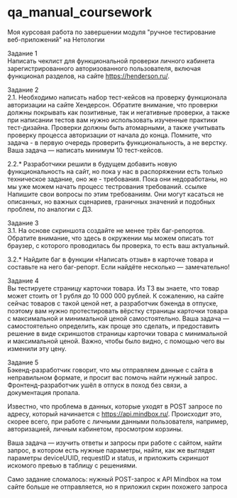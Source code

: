 # qa_manual_coursework
Моя курсовая работа по завершении модуля "ручное тестирование веб-приложений" на Нетологии

Задание 1<br>
Написать чеклист для функциональной проверки личного кабинета зарегистрированного авторизованного пользователя, включая функционал разделов, на сайте https://henderson.ru/.

Задание 2<br>
2.1. Необходимо написать набор тест-кейсов на проверку функционала авторизации на сайте Хендерсон. Обратите внимание, что проверки должны покрывать как позитивные, так и негативные проверки, а также при написании тестов вам нужно использовать изученные практики тест-дизайна. Проверки должны быть атомарными, а также учитывать проверку процесса авторизации от начала до конца. Помните, что задача - в первую очередь проверить функциональность, а не верстку. Ваша задача — написать минимум 10 тест-кейсов.

2.2.* Разработчики решили в будущем добавить новую функциональность на сайт, но пока у нас в распоряжении есть только техническое задание, оно же - требования. Пока они недоработаны, но мы уже можем начать процесс тестрования требований. ссылке Напишите свои вопросы по этим требованиям. Они могут касаться не описанных, но важных сценариев, граничных значений и подобных проблем, по аналогии с ДЗ.

Задание 3<br>
3.1. На основе скриншота создайте не менее трёх баг-репортов. Обратите внимание, что здесь в окружении мы можем описать тот браузер, с которого проводилась бы проверка, то есть ваш актуальный.

3.2.* Найдите баг в функции «Написать отзыв» в карточке товара и составьте на него баг-репорт. Если найдёте несколько — замечательно!

Задание 4<br>
Вы тестируете страницу карточки товара. Из ТЗ вы знаете, что товар может стоить от 1 рубля до 10 000 000 рублей. К сожалению, на сайте сейчас товаров с такой ценой нет, а разработчик бэкенда в отпуске, поэтому вам нужно протестировать вёрстку страницы карточки товара с максимальной и минимальной ценой самостоятельно. Ваша задача — самостоятельно определить, как проще это сделать, и предоставить решение в виде скриншотов страницы карточки товара с минимальной и максимальной ценой. Важно, чтобы было видно, с помощью чего вы изменили эту цену.

Задание 5<br>
Бэкенд-разработчик говорит, что мы отправляем данные с сайта в неправильном формате, и просит вас помочь найти нужный запрос. Фронтенд-разработчик ушёл в отпуск в поход без связи, а документация пропала.

Известно, что проблема в данных, которые уходят в POST запросе по адресу, который начинается с https://api.mindbox.ru/. Происходит это, скорее всего, при работе с личными данными пользователя, например, авторизацией, личным кабинетом, просмотром корзины.

Ваша задача — изучить ответы и запросы при работе с сайтом, найти запрос, в котором есть нужные параметры, найти, как же выглядят параметры deviceUUID, requestID и status, и приложить скриншот искомого превью в таблицу с решениями.

<italic>Само задание сломалось: нужный POST-запрос к API Mindbox на том сайте больше не отправляется, но я приложил скрин похожего запроса</italic>
